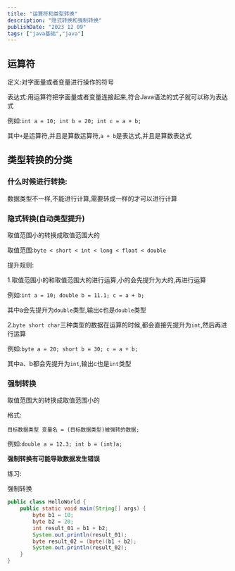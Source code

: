 ```yaml
---
title: "运算符和类型转换"
description: "隐式转换和强制转换"
publishDate: "2023 12 09"
tags: ["java基础","java"]
---
```


## 运算符

定义:对字面量或者变量进行操作的符号

表达式:用运算符把字面量或者变量连接起来,符合Java语法的式子就可以称为表达式

例如:`int a = 10; int b = 20; int c = a + b;`

其中`+`是运算符,并且是算数运算符,`a + b`是表达式,并且是算数表达式

## 类型转换的分类

### 什么时候进行转换:

数据类型不一样,不能进行计算,需要转成一样的才可以进行计算

### 隐式转换(自动类型提升)

取值范围小的转换成取值范围大的

取值范围:`byte < short < int < long < float < double` 

提升规则:

1.取值范围小的和取值范围大的进行运算,小的会先提升为大的,再进行运算

例如:`int a = 10; double b = 11.1; c = a + b;`

其中a会先提升为`double`类型,输出c也是`double`类型
     
2.`byte short char`三种类型的数据在运算的时候,都会直接先提升为`int`,然后再进行运算

例如:`byte a = 20; short b = 30; c = a + b;`

其中a、b都会先提升为`int`,输出c也是`int`类型
  
### 强制转换

取值范围大的转换成取值范围小的

格式:

`目标数据类型 变量名 = (目标数据类型)被强转的数据;`

例如:`double a = 12.3; int b = (int)a;`

**强制转换有可能导致数据发生错误**
  
练习:

强制转换

```java
public class HelloWorld {
    public static void main(String[] args) {
        byte b1 = 10;
        byte b2 = 20;
        int result_01 = b1 + b2;
        System.out.println(result_01);
        byte result_02 = (byte)(b1 + b2);
        System.out.println(result_02);
    }
}
```